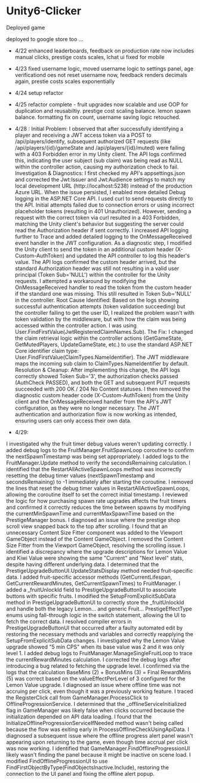 # Unity6-Clicker
Deployed game 


deployed to google store too ... 


- 4/22
enhanced leaderboards, feedback on production rate now includes manual clicks, prestige costs scales, lchat ui fixed for mobile 

- 4/23
fixed username logic, moved username logic to settings panel, age verificationd oes not reset username now, feedback renders decimals again, prestie costs scales exponentially

- 4/24 setup refactor
- 4/25 refactor complete - fruit upgrades now scalable and use OOP for duplication and reusabiltiy. prestige cost scaling balance. lemon spawn balance. formatting fix on count, username saving logic retouched.
- 4/28 :
Initial Problem: I observed that after successfully identifying a player and receiving a JWT access token via a POST to /api/players/identify, subsequent authorized GET requests (like /api/players/{id}/gameState and /api/players/{id}/muted) were failing with a 403 Forbidden error in my Unity client. The API logs confirmed this, indicating the user subject (sub claim) was being read as NULL within the controller action, causing my authorization check to fail.
Investigation & Diagnostics:
I first checked my API's appsettings.json and corrected the Jwt:Issuer and Jwt:Audience settings to match my local development URL (http://localhost:5238) instead of the production Azure URL.
When the issue persisted, I enabled more detailed Debug logging in the ASP.NET Core API.
I used curl to send requests directly to the API. Initial attempts failed due to connection errors or using incorrect placeholder tokens (resulting in 401 Unauthorized). However, sending a request with the correct token via curl resulted in a 403 Forbidden, matching the Unity client's behavior but suggesting the server could read the Authorization header if sent correctly.
I increased API logging further to Trace and added detailed logging to the OnMessageReceived event handler in the JWT configuration.
As a diagnostic step, I modified the Unity client to send the token in an additional custom header (X-Custom-AuthToken) and updated the API controller to log this header's value. The API logs confirmed the custom header arrived, but the standard Authorization header was still not resulting in a valid user principal (Token Sub='NULL') within the controller for the Unity requests.
I attempted a workaround by modifying the OnMessageReceived handler to read the token from the custom header if the standard one was missing. This still resulted in Token Sub='NULL' in the controller.
Root Cause Identified: Based on the logs showing successful authentication attempts (token validation succeeding) but the controller failing to get the user ID, I realized the problem wasn't with token validation by the middleware, but with how the claim was being accessed within the controller action. I was using User.FindFirstValue(JwtRegisteredClaimNames.Sub).
The Fix: I changed the claim retrieval logic within the controller actions (GetGameState, GetMutedPlayers, UpdateGameState, etc.) to use the standard ASP.NET Core identifier claim type: User.FindFirstValue(ClaimTypes.NameIdentifier). The JWT middleware maps the incoming sub claim to ClaimTypes.NameIdentifier by default.
Resolution & Cleanup: After implementing this change, the API logs correctly showed Token Sub='3', the authorization checks passed (AuthCheck PASSED), and both the GET and subsequent PUT requests succeeded with 200 OK / 204 No Content statuses. I then removed the diagnostic custom header code (X-Custom-AuthToken) from the Unity client and the OnMessageReceived handler from the API's JWT configuration, as they were no longer necessary.
The JWT authentication and authorization flow is now working as intended, ensuring users can only access their own data.


- 4/29:

I investigated why the fruit timer debug values weren't updating correctly.
I added debug logs to the FruitManager.FruitSpawnLoop coroutine to confirm the nextSpawnTimestamp was being set appropriately.
I added logs to the FruitManager.Update method to verify the secondsRemaining calculation.
I identified that the RestartAllActiveSpawnLoops method was incorrectly resetting the debug timer values (nextSpawnTimestamp and secondsRemaining) to -1 immediately after starting the coroutine.
I removed the lines that reset the debug timer values in RestartAllActiveSpawnLoops, allowing the coroutine itself to set the correct initial timestamp.
I reviewed the logic for how purchasing spawn rate upgrades affects the fruit timers and confirmed it correctly reduces the time between spawns by modifying the currentMinSpawnTime and currentMaxSpawnTime based on the PrestigeManager bonus.
I diagnosed an issue where the prestige shop scroll view snapped back to the top after scrolling.
I found that an unnecessary Content Size Fitter component was added to the Viewport GameObject instead of the Content GameObject.
I removed the Content Size Fitter from the Viewport GameObject, resolving the scrolling issue.
I identified a discrepancy where the upgrade descriptions for Lemon Value and Kiwi Value were showing the same "Current" and "Next level" stats, despite having different underlying data.
I determined that the PrestigeUpgradeButtonUI.UpdateStatsDisplay method needed fruit-specific data.
I added fruit-specific accessor methods (GetCurrentLifespan, GetCurrentRewardMinutes, GetCurrentSpawnTimes) to FruitManager.
I added a _fruitUnlockId field to PrestigeUpgradeButtonUI to associate buttons with specific fruits.
I modified the SetupFromExplicitSubData method in PrestigeUpgradeButtonUI to correctly store the _fruitUnlockId and handle both the legacy Lemon... and generic Fruit... PrestigeEffectType enums using fall-through logic in the switch statement, allowing the UI to fetch the correct data.
I resolved compiler errors in PrestigeUpgradeButtonUI that occurred after a faulty automated edit by restoring the necessary methods and variables and correctly reapplying the SetupFromExplicitSubData changes.
I investigated why the Lemon Value upgrade showed "5 min CPS" when its base value was 2 and it was only level 1.
I added debug logs to FruitManager.ManageSingleFruitLoop to trace the currentRewardMinutes calculation.
I corrected the debug logs after introducing a bug related to fetching the upgrade level.
I confirmed via the logs that the calculation BaseMins (2) + BonusMins (3) = Final RewardMins (5) was correct based on the valueEffectPerLevel of 3 configured for the Lemon Value upgrade.
I diagnosed an issue where offline time was not accruing per click, even though it was a previously working feature.
I traced the RegisterClick call from GameManager.ProcessClick to OfflineProgressionService.
I determined that the _offlineServiceInitialized flag in GameManager was likely false when clicks occurred because the initialization depended on API data loading.
I found that the InitializeOfflineProgressionServiceIfNeeded method wasn't being called because the flow was exiting early in ProcessOfflineCheckUsingApiData.
I diagnosed a subsequent issue where the offline progress alert panel wasn't appearing upon returning to the game, even though time accrual per click was now working.
I identified that GameManager.FindOfflineProgressionUI likely wasn't finding the panel because it might be inactive on scene load.
I modified FindOfflineProgressionUI to use FindFirstObjectByType<OfflineProgressionUI>(FindObjectsInactive.Include), restoring the connection to the UI panel and fixing the offline alert popup.
